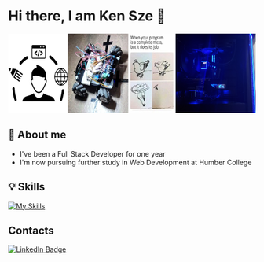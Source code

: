 # Hi there, I am Ken Sze 👋

<p align="left">
  <img src="./banner.png" alt="Banner" width="670" height="161"/>
</p>

## 🌱 About me

- I've been a Full Stack Developer for one year
- I'm now pursuing further study in Web Development at Humber College

## 💡 Skills

[![My Skills](https://skillicons.dev/icons?i=aws,azure,linux,docker,kubernetes,c,cpp,cs,dotnet,java,python,html,css,js,ts,react,vuejs,nextjs,mysql,postgresql,mongo)](https://skillicons.dev)

## Contacts

[![LinkedIn Badge](https://img.shields.io/badge/LINKEDIN-0183BF?style=for-the-badge&labelColor=0183BF&logo=linkedin&logoColor=white&link=https://www.linkedin.com/in/ken-sze)](https://www.linkedin.com/in/ken-sze)
